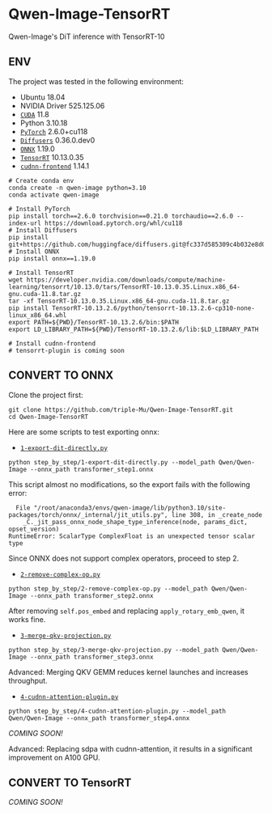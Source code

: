 # Qwen-Image-TensorRT

Qwen-Image's DiT inference with TensorRT-10

## ENV

The project was tested in the following environment:

- Ubuntu 18.04
- NVIDIA Driver 525.125.06
- [`CUDA`](https://developer.download.nvidia.com/compute/cuda/11.8.0/local_installers/cuda_11.8.0_520.61.05_linux.run)
  11.8
- Python 3.10.18
- [
  `PyTorch`](https://download.pytorch.org/whl/cu118/torch-2.6.0%2Bcu118-cp310-cp310-linux_x86_64.whl#sha256=715d3b039a629881f263c40d1fb65edac6786da13bfba221b353ef2371c4da86)
  2.6.0+cu118
- [`Diffusers`](https://github.com/huggingface/diffusers/commit/fc337d585309c4b032e8d0180bea683007219df1) 0.36.0.dev0
- [
  `ONNX`](https://files.pythonhosted.org/packages/79/21/9bcc715ea6d9aab3f6c583bfc59504a14777e39e0591030e7345f4e40315/onnx-1.19.0-cp310-cp310-manylinux2014_x86_64.manylinux_2_17_x86_64.whl)
  1.19.0
- [
  `TensorRT`](https://developer.nvidia.com/downloads/compute/machine-learning/tensorrt/10.13.0/tars/TensorRT-10.13.0.35.Linux.x86_64-gnu.cuda-11.8.tar.gz)
  10.13.0.35
- [`cudnn-frontend`](https://github.com/NVIDIA/cudnn-frontend/commit/1a7b4b78db44712fb9707d21cd2e3179f1fd88b8) 1.14.1

```shell
# Create conda env
conda create -n qwen-image python=3.10
conda activate qwen-image

# Install PyTorch
pip install torch==2.6.0 torchvision==0.21.0 torchaudio==2.6.0 --index-url https://download.pytorch.org/whl/cu118
# Install Diffusers
pip install git+https://github.com/huggingface/diffusers.git@fc337d585309c4b032e8d0180bea683007219df1
# Install ONNX
pip install onnx==1.19.0

# Install TensorRT
wget https://developer.nvidia.com/downloads/compute/machine-learning/tensorrt/10.13.0/tars/TensorRT-10.13.0.35.Linux.x86_64-gnu.cuda-11.8.tar.gz
tar -xf TensorRT-10.13.0.35.Linux.x86_64-gnu.cuda-11.8.tar.gz
pip install TensorRT-10.13.2.6/python/tensorrt-10.13.2.6-cp310-none-linux_x86_64.whl
export PATH=${PWD}/TensorRT-10.13.2.6/bin:$PATH
export LD_LIBRARY_PATH=${PWD}/TensorRT-10.13.2.6/lib:$LD_LIBRARY_PATH

# Install cudnn-frontend
# tensorrt-plugin is coming soon
```

## CONVERT TO ONNX

Clone the project first:

```shell
git clone https://github.com/triple-Mu/Qwen-Image-TensorRT.git
cd Qwen-Image-TensorRT
```

Here are some scripts to test exporting onnx:

- [`1-export-dit-directly.py`](./step_by_step/1-export-dit-directly.py)

```shell
python step_by_step/1-export-dit-directly.py --model_path Qwen/Qwen-Image --onnx_path transformer_step1.onnx
```

This script almost no modifications, so the export fails with the following error:

```text
  File "/root/anaconda3/envs/qwen-image/lib/python3.10/site-packages/torch/onnx/_internal/jit_utils.py", line 308, in _create_node
    _C._jit_pass_onnx_node_shape_type_inference(node, params_dict, opset_version)
RuntimeError: ScalarType ComplexFloat is an unexpected tensor scalar type
```

Since ONNX does not support complex operators, proceed to step 2.

- [`2-remove-complex-op.py`](./step_by_step/2-remove-complex-op.py)

```shell
python step_by_step/2-remove-complex-op.py --model_path Qwen/Qwen-Image --onnx_path transformer_step2.onnx
```

After removing `self.pos_embed` and replacing `apply_rotary_emb_qwen`, it works fine.

- [`3-merge-qkv-projection.py`](./step_by_step/3-merge-qkv-projection.py)

```shell
python step_by_step/3-merge-qkv-projection.py --model_path Qwen/Qwen-Image --onnx_path transformer_step3.onnx
```

Advanced: Merging QKV GEMM reduces kernel launches and increases throughput.

- [`4-cudnn-attention-plugin.py`](./step_by_step/4-cudnn-attention-plugin.py)

```shell
python step_by_step/4-cudnn-attention-plugin.py --model_path Qwen/Qwen-Image --onnx_path transformer_step4.onnx
```

*COMING SOON!*

Advanced: Replacing sdpa with cudnn-attention, it results in a significant improvement on A100 GPU.

## CONVERT TO TensorRT

*COMING SOON!*